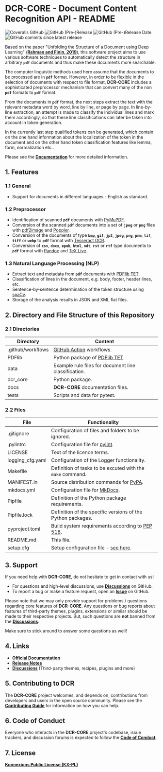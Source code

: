 # DCR-CORE - Document Content Recognition API - README

![Coveralls GitHub](https://img.shields.io/coveralls/github/KonnexionsGmbH/dcr-core.svg)
![GitHub (Pre-)Release](https://img.shields.io/github/v/release/KonnexionsGmbH/dcr-core?include_prereleases)
![GitHub (Pre-)Release Date](https://img.shields.io/github/release-date-pre/KonnexionsGmbh/dcr-core)
![GitHub commits since latest release](https://img.shields.io/github/commits-since/KonnexionsGmbH/dcr-core/0.9.7)

Based on the paper "Unfolding the Structure of a Document using Deep Learning" (**[Rahman and Finin, 2019](https://arxiv.org/abs/1910.03678)**), this software project aims to use various software techniques to automatically detect the structure in arbitrary **`pdf`** documents and thus make these documents more searchable.

The computer linguistic methods used here assume that the documents to be processed are in **`pdf`** format.
However, in order to be flexible in the selection of documents with respect to file format, **DCR-CORE** includes a sophisticated preprocessor mechanism that can convert many of the non **`pdf`** formats to **`pdf`** format.

From the documents in **`pdf`** format, the next steps extract the text with the relevant metadata word by word, line by line, or page by page. In line-by-line extraction, an attempt is made to classify the individual lines and mark them accordingly, so that these line classifications can later be taken into account in token generation.

In the currently last step qualified tokens can be generated, which contain on the one hand information about the localization of the token in the document and on the other hand token classification features like lemma, form, normalization etc..

Please see the **[Documentation](https://konnexionsgmbh.github.io/dcr-core)** for more detailed information.

## 1. Features

### 1.1 General 
 
- Support for documents in different languages - English as standard.

### 1.2 Preprocessor 

- Identification of scanned **`pdf`** documents with [PyMuPDF](https://pymupdf.readthedocs.io/en/latest/module.html).
- Conversion of the scanned **`pdf`** documents into a set of **`jpeg`** or **`png`** files with [pdf2image](https://pypi.org/project/pdf2image) and [Poppler](https://poppler.freedesktop.org).
- Conversion of the documents of type **`bmp`**, **`gif`**, **`jp2`**, **`jpeg`**, **`png`**, **`pnm`**, **`tif`**, **`tiff`** or **`webp`** to **`pdf`** format with [Tesseract OCR](https://github.com/tesseract-ocr/tesseract).
- Conversion of **`csv`**, **`docx`**, **`epub`**, **`html`**, **`odt`**, **`rst`** or **`rtf`** type documents to **`pdf`** format with [Pandoc](https://pandoc.org) and [TeX Live](https://www.tug.org/texlive).

### 1.3 Natural Language Processing (NLP) 

- Extract text and metadata from **`pdf`** documents with [PDFlib TET](https://www.pdflib.com/products/tet/).
- Classification of lines in the document, e.g. body, footer, header lines, etc.
- Sentence-by-sentence determination of the token structure using [spaCy](https://spacy.io).
- Storage of the analysis results in JSON and XML flat files.

## 2. Directory and File Structure of this Repository

### 2.1 Directories

| Directory         | Content                                                               |
|-------------------|-----------------------------------------------------------------------|
| .github/workflows | [GitHub Action](https://github.com/actions) workflows.                |
| PDFlib            | Python package of [PDFlib TET](https://www.pdflib.com/products/tet/). |
| data              | Example rule files for document line classification.                  |
| dcr_core          | Python package.                                                       |
| docs              | **DCR-CORE** documentation files.                                     |
| tests             | Scripts and data for pytest.                                          |

### 2.2 Files

| File             | Functionality                                                                                              |
|------------------|------------------------------------------------------------------------------------------------------------|
| .gitignore       | Configuration of files and folders to be ignored.                                                          |
| .pylintrc        | Configuration file for [pylint](https://github.com/PyCQA/pylint).                                          |
| LICENSE          | Text of the licence terms.                                                                                 |
| logging_cfg.yaml | Configuration of the Logger functionality.                                                                 |
| Makefile         | Definition of tasks to be excuted with the `make` command.                                                 |
| MANIFEST.in      | Source distribution commands for [PyPA](https://packaging.python.org/en/latest/guides/using-manifest-in/). |
| mkdocs.yml       | Configuration file for [MkDocs](https://github.com/mkdocs/mkdocs/).                                        |
| Pipfile          | Definition of the Python package requirements.                                                             |
| Pipfile.lock     | Definition of the specific versions of the Python packages.                                                |
| pyproject.toml   | Build system requirements according to [PEP 518](https://peps.python.org/pep-0518/).                       |
| README.md        | This file.                                                                                                 |
| setup.cfg        | Setup configuration file - [see here](https://setuptools.pypa.io/en/latest/setuptools.html).               |

## 3. Support

If you need help with **DCR-CORE**, do not hesitate to get in contact with us!

- For questions and high-level discussions, use **[Discussions](https://github.com/KonnexionsGmbH/dcr-core/discussions)** on GitHub.
- To report a bug or make a feature request, open an **[Issue](https://github.com/KonnexionsGmbH/dcr-core/issues)** on GitHub.

Please note that we may only provide support for problems / questions regarding core features of **DCR-CORE**.
Any questions or bug reports about features of third-party themes, plugins, extensions or similar should be made to their respective projects. 
But, such questions are **not** banned from the **[Discussions](https://github.com/KonnexionsGmbH/dcr-core/discussions)**.

Make sure to stick around to answer some questions as well!

## 4. Links

- **[Official Documentation](https://konnexionsgmbh.github.io/dcr-core)**
- **[Release Notes](https://konnexionsgmbh.github.io/dcr-core/release_notes)**
- **[Discussions](https://github.com/KonnexionsGmbH/dcr-core/discussions)** (Third-party themes, recipes, plugins and more)

## 5. Contributing to DCR

The **DCR-CORE** project welcomes, and depends on, contributions from developers and users in the open source community. 
Please see the **[Contributing Guide](https://konnexionsgmbh.github.io/dcr-core/contributing)** for
information on how you can help.

## 6. Code of Conduct

Everyone who interacts in the **DCR-CORE** project's codebase, issue trackers, and discussion forums is expected to follow the **[Code of Conduct](https://konnexionsgmbh.github.io/dcr-core/code_of_conduct)**.

## 7. License

**[Konnexions Public License (KX-PL)](https://konnexionsgmbh.github.io/dcr-core/license)**
